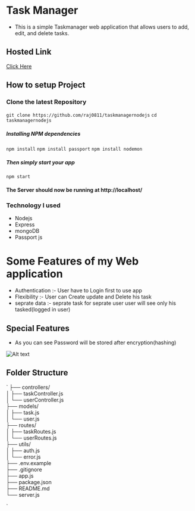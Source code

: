 
# Task Manager

- This is a simple Taskmanager web application that allows users to add, edit, and delete tasks.

## Hosted Link
[Click Here](http://bit.ly/42TdWR8)


## How to setup Project 
### Clone the latest Repository
`git clone https://github.com/raj0811/taskmanagernodejs`
`cd taskmanagernodejs`

##### Installing NPM dependencies

`npm install`
`npm install passport`
`npm install nodemon`

##### Then simply start your app

`npm start`

#### The Server should now be running at http://localhost/

### Technology I  used
- Nodejs
- Express 
- mongoDB
- Passport js

# Some Features of my Web application

- Authentication :- User have to Login first to use app
- Flexibility  :- User can Create update and Delete his     task
- seprate data :- seprate task for seprate user user will see only his tasked(logged in user)

## Special Features

- As you can see Password will be stored after encryption(hashing)

![Alt text](https://i.ibb.co/mTX446y/ss1.png "Optional title")


## Folder Structure

`
├── controllers/ <br>
│   ├── taskController.js <br>
│   └── userController.js <br>
├── models/ <br>
│   ├── task.js <br>
│   └── user.js <br>
├── routes/ <br>
│   ├── taskRoutes.js <br>
│   └── userRoutes.js <br>
├── utils/ <br>
│   ├── auth.js <br>
│   └── error.js <br>
├── .env.example <br>
├── .gitignore <br>
├── app.js <br>
├── package.json <br>
├── README.md <br>
└── server.js <br>

`   